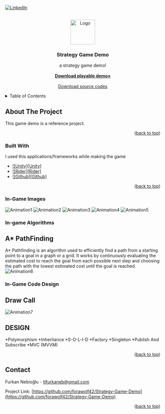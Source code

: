 <!-- Improved compatibility of back to top link: See: https://github.com/othneildrew/Best-README-Template/pull/73 -->
<a name="readme-top"></a>
<!--
*** Thanks for checking out the Best-README-Template. If you have a suggestion
*** that would make this better, please fork the repo and create a pull request
*** or simply open an issue with the tag "enhancement".
*** Don't forget to give the project a star!
*** Thanks again! Now go create something AMAZING! :D
-->



<!-- PROJECT SHIELDS -->
<!--
*** I'm using markdown "reference style" links for readability.
*** Reference links are enclosed in brackets [ ] instead of parentheses ( ).
*** See the bottom of this document for the declaration of the reference variables
*** for contributors-url, forks-url, etc. This is an optional, concise syntax you may use.
*** https://www.markdownguide.org/basic-syntax/#reference-style-links
-->
[![LinkedIn][linkedin-shield]][linkedin-url]


<!-- PROJECT LOGO -->
<br />
<div align="center">
  <a href="https://www.linkedin.com/in/furkan-nebio%C4%9Flu-257b411b7/">
    <img src="https://i.ibb.co/CHcCRtB/Logo.png" alt="Logo" width="80" height="80">
  </a>

  <h3 align="center">Strategy Game Demo</h3>

  <p align="center">
   a strategy game demo!
    <br />
    <br />
    <a href="https://github.com/othneildrew/Best-README-Template"><strong>Download playable demo»</strong></a>
    <br />
    <br />
    <a href="https://github.com/othneildrew/Best-README-Template">Download source codes</a>
  </p>
</div>



<!-- TABLE OF CONTENTS -->
<details>
  <summary>Table of Contents</summary>
  <ol>
    <li>
      <a href="#about-the-project">In-game Images</a>
    </li>
    <li>
      <a href="#getting-started">In-game Algorithms</a>
    </li>
    <li><a href="#usage">In-Game Code Design</a></li>
  </ol>
</details>



<!-- ABOUT THE PROJECT -->
## About The Project

This game demo is a reference project.

<p align="right">(<a href="#readme-top">back to top</a>)</p>



### Built With

I used this applications/frameworks while making the game

* [![Unity][Unity]][Next-url]
* [![Rider][Rider]][React-url]
* [![Github][Github]][Vue-url]

<p align="right">(<a href="#readme-top">back to top</a>)</p>

### In-Game Images

![Animation1](https://user-images.githubusercontent.com/76211809/209403750-0a1b2351-62f7-4ab1-899f-ab828eccfc0b.gif)
![Animation2](https://user-images.githubusercontent.com/76211809/209403826-8f1589e6-a14d-4eec-b321-b3b2201f290d.gif)
![Animation3](https://user-images.githubusercontent.com/76211809/209403876-835cf0f0-f80d-4ad5-afe7-35979bb0643d.gif)
![Animation4](https://user-images.githubusercontent.com/76211809/209404020-8e1fb426-8aed-4d3b-9daa-780337763f2b.gif)
![Animation5](https://user-images.githubusercontent.com/76211809/209404064-687a19e3-ec84-4981-b075-705721b8d02b.gif)


<!-- GETTING STARTED -->
### In-game Algorithms

## A* PathFinding

A* Pathfinding is an algorithm used to efficiently find a path from a starting point to a goal in a graph or a grid. It works by continuously evaluating the estimated cost to reach the goal from each possible next step and choosing the path with the lowest estimated cost until the goal is reached.
![Animation6](https://user-images.githubusercontent.com/76211809/209404291-aa88aa04-769a-4c9e-837f-64ccd64158d6.gif)


### In-Game Code Design
## Draw Call

![Animation7](https://user-images.githubusercontent.com/76211809/209404546-9500a690-f922-48ad-8831-9458bd432cdc.gif)

## DESIGN
*Polymorphism
*Inheritance
*S-O-L-I-D
*Factory
*Singleton
*Publish And Subscribe
*MVC (MVVM)

<p align="right">(<a href="#readme-top">back to top</a>)</p>


<!-- CONTACT -->
## Contact

Furkan Nebioğlu - ttfurkaneb@gmail.com


Project Link: [https://github.com/forawolf42/Strategy-Game-Demo](https://github.com/forawolf42/Strategy-Game-Demo)

<p align="right">(<a href="#readme-top">back to top</a>)</p>


<!-- MARKDOWN LINKS & IMAGES -->
<!-- https://www.markdownguide.org/basic-syntax/#reference-style-links -->
[contributors-shield]: https://img.shields.io/github/contributors/othneildrew/Best-README-Template.svg?style=for-the-badge
[contributors-url]: https://github.com/othneildrew/Best-README-Template/graphs/contributors
[forks-shield]: https://img.shields.io/github/forks/othneildrew/Best-README-Template.svg?style=for-the-badge
[forks-url]: https://github.com/othneildrew/Best-README-Template/network/members
[stars-shield]: https://img.shields.io/github/stars/othneildrew/Best-README-Template.svg?style=for-the-badge
[stars-url]: https://github.com/othneildrew/Best-README-Template/stargazers
[issues-shield]: https://img.shields.io/github/issues/othneildrew/Best-README-Template.svg?style=for-the-badge
[issues-url]: https://github.com/othneildrew/Best-README-Template/issues
[license-shield]: https://img.shields.io/github/license/othneildrew/Best-README-Template.svg?style=for-the-badge
[license-url]: https://github.com/othneildrew/Best-README-Template/blob/master/LICENSE.txt
[linkedin-shield]: https://img.shields.io/badge/-LinkedIn-black.svg?style=for-the-badge&logo=linkedin&colorB=555
[linkedin-url]: https://linkedin.com/in/othneildrew
[product-screenshot]: images/screenshot.png
[Next.js]: https://img.shields.io/badge/next.js-000000?style=for-the-badge&logo=nextdotjs&logoColor=white
[Next-url]: https://nextjs.org/
[React.js]: https://img.shields.io/badge/React-20232A?style=for-the-badge&logo=react&logoColor=61DAFB
[React-url]: https://reactjs.org/
[Vue.js]: https://img.shields.io/badge/Vue.js-35495E?style=for-the-badge&logo=vuedotjs&logoColor=4FC08D
[Vue-url]: https://vuejs.org/
[Angular.io]: https://img.shields.io/badge/Angular-DD0031?style=for-the-badge&logo=angular&logoColor=white
[Angular-url]: https://angular.io/
[Svelte.dev]: https://img.shields.io/badge/Svelte-4A4A55?style=for-the-badge&logo=svelte&logoColor=FF3E00
[Svelte-url]: https://svelte.dev/
[Laravel.com]: https://img.shields.io/badge/Laravel-FF2D20?style=for-the-badge&logo=laravel&logoColor=white
[Laravel-url]: https://laravel.com
[Bootstrap.com]: https://img.shields.io/badge/Bootstrap-563D7C?style=for-the-badge&logo=bootstrap&logoColor=white
[Bootstrap-url]: https://getbootstrap.com
[JQuery.com]: https://img.shields.io/badge/jQuery-0769AD?style=for-the-badge&logo=jquery&logoColor=white
[JQuery-url]: https://jquery.com 
